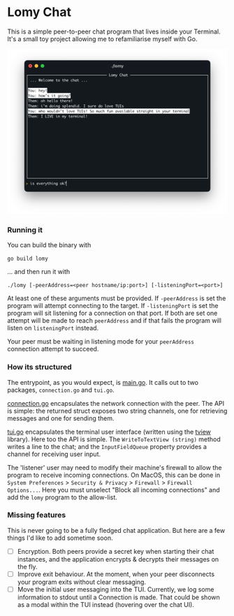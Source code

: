 
# Lomy Chat

This is a simple peer-to-peer chat program that lives inside your Terminal. It's a 
small toy project allowing me to refamiliarise myself with Go.

![screenshot.png](images%2Fscreenshot.png)

### Running it
You can build the binary with
```shell
go build lomy
```

... and then run it with
```shell
./lomy [-peerAddress=<peer hostname/ip:port>] [-listeningPort=<port>]
```
At least one of these arguments must be provided. If `-peerAddress` is set the program
will attempt connecting to the target. If `-listeningPort` is set the program will sit
listening for a connection on that port. If both are set one attempt will be made to reach
`peerAddress` and if that fails the program will listen on `listeningPort` instead.

Your peer must be waiting in listening mode for your `peerAddress` connection attempt to
succeed.


### How its structured

The entrypoint, as you would expect, is [main.go](main.go). It calls out to two 
packages, `connection.go` and `tui.go`.

[connection.go](connection/connection.go) encapsulates the network connection with the 
peer. The API is simple: the returned struct exposes two string channels, one for 
retrieving messages and one for sending them.

[tui.go](tui/tui.go) encapsulates the terminal user interface (written using the 
[tview](https://github.com/rivo/tview) library). Here too the API is simple. The
`WriteToTextView (string)` method writes a line to the chat; and the `InputFieldQueue` 
property provides a channel for receiving user input.

The 'listener' user may need to modify their machine's firewall to allow the 
program to receive incoming connections. On MacOS, this can be done in
`System Preferences` > `Security & Privacy` > `Firewall` > `Firewall Options...`. Here 
you must unselect "Block all incoming connections" and add the `lomy` program to the 
allow-list.


### Missing features

This is never going to be a fully fledged chat application. But here are a few things 
I'd like to add sometime soon.

- [ ] Encryption. Both peers provide a secret key when starting their chat instances, 
 and the application encrypts & decrypts their messages on the fly.
- [ ] Improve exit behaviour. At the moment, when your peer disconnects your program 
  exits without clear messaging.
- [ ] Move the initial user messaging into the TUI. Currently, we log some information 
  to stdout until a Connection is made. That could be shown as a modal within the TUI 
  instead (hovering over the chat UI).